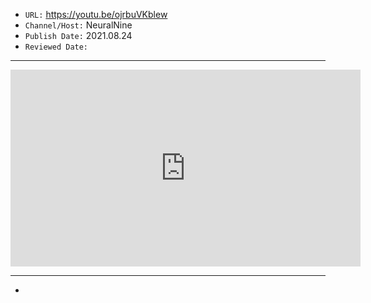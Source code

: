 

- `URL:` <https://youtu.be/ojrbuVKblew>
- `Channel/Host:` NeuralNine
- `Publish Date:` 2021.08.24
- `Reviewed Date:` 

---

<center><iframe width="560" height="315" src="https://www.youtube.com/embed/ojrbuVKblew" frameborder="0" allow="accelerometer; autoplay; encrypted-media; gyroscope; picture-in-picture" allowfullscreen></iframe></center>

---

-

